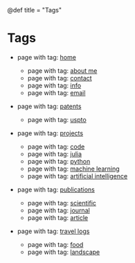 @def title = "Tags"

# Tags

* page with tag: [home](/tag/home/)
    - page with tag: [about me](/tag/aboutme/)
    - page with tag: [contact](/tag/contact/)
    - page with tag: [info](/tag/info/)
    - page with tag: [email](/tag/email/)

* page with tag: [patents](/tag/patents/)
    - page with tag: [uspto](/tag/uspto/)

* page with tag: [projects](/tag/projects/)
    - page with tag: [code](/tag/code/)
    - page with tag: [julia](/tag/julia/)
    - page with tag: [python](/tag/python/)
    - page with tag: [machine learning](/tag/machine_learning/)
    - page with tag: [artificial intelligence](/tag/artificial_intelligence/)

* page with tag: [publications](/tag/publications/)
    - page with tag: [scientific](/tag/scientific/)
    - page with tag: [journal](/tag/journal/)  
    - page with tag: [article](/tag/article/)     

* page with tag: [travel logs](/tag/travel/)
    - page with tag: [food](/tag/food/)
    - page with tag: [landscape](/tag/landscape/) 